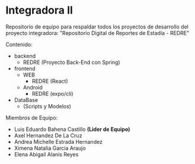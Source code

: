 # Integradora II

Repositorio de equipo para respaldar todos los proyectos de desarrollo del proyecto integradora:
"Repositorio Digital de Reportes de Estadía - REDRE"

Contenido:
- backend
  - REDRE (Proyecto Back-End con Spring)
- frontend
  - WEB
    - REDRE (React)
  - Android
    - REDRE (expo/cli)
- DataBase
  - (Scripts y Modelos)

Miembros de Equipo:
- Luis Eduardo Bahena Castillo **(Lider de Equipo)**
- Axel Hernandez De La Cruz
- Andrea Michelle Estrada Hernandez
- Ximena Natalia Garcia Araujo
- Elena Abigail Alanis Reyes
